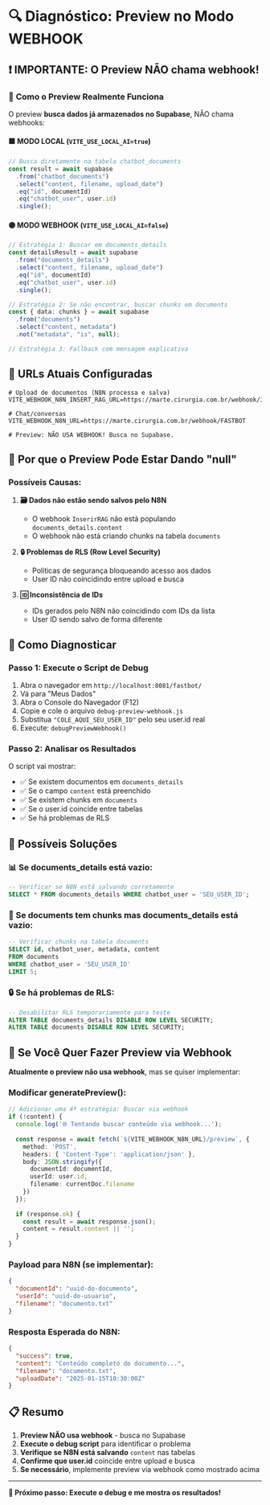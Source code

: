 # 🔍 Diagnóstico: Preview no Modo WEBHOOK

## ❗ **IMPORTANTE: O Preview NÃO chama webhook!**

### 🧠 **Como o Preview Realmente Funciona**

O preview **busca dados já armazenados no Supabase**, NÃO chama webhooks:

#### **🟩 MODO LOCAL** (`VITE_USE_LOCAL_AI=true`)

```typescript
// Busca diretamente na tabela chatbot_documents
const result = await supabase
  .from("chatbot_documents")
  .select("content, filename, upload_date")
  .eq("id", documentId)
  .eq("chatbot_user", user.id)
  .single();
```

#### **🟣 MODO WEBHOOK** (`VITE_USE_LOCAL_AI=false`)

```typescript
// Estratégia 1: Buscar em documents_details
const detailsResult = await supabase
  .from("documents_details")
  .select("content, filename, upload_date")
  .eq("id", documentId)
  .eq("chatbot_user", user.id)
  .single();

// Estratégia 2: Se não encontrar, buscar chunks em documents
const { data: chunks } = await supabase
  .from("documents")
  .select("content, metadata")
  .not("metadata", "is", null);

// Estratégia 3: Fallback com mensagem explicativa
```

## 🔄 **URLs Atuais Configuradas**

```properties
# Upload de documentos (N8N processa e salva)
VITE_WEBHOOK_N8N_INSERT_RAG_URL=https://marte.cirurgia.com.br/webhook/InserirRAG

# Chat/conversas
VITE_WEBHOOK_N8N_URL=https://marte.cirurgia.com.br/webhook/FASTBOT

# Preview: NÃO USA WEBHOOK! Busca no Supabase.
```

## 🚫 **Por que o Preview Pode Estar Dando "null"**

### **Possíveis Causas:**

1. **🗃️ Dados não estão sendo salvos pelo N8N**
   - O webhook `InserirRAG` não está populando `documents_details.content`
   - O webhook não está criando chunks na tabela `documents`

2. **🔒 Problemas de RLS (Row Level Security)**
   - Políticas de segurança bloqueando acesso aos dados
   - User ID não coincidindo entre upload e busca

3. **🆔 Inconsistência de IDs**
   - IDs gerados pelo N8N não coincidindo com IDs da lista
   - User ID sendo salvo de forma diferente

## 🧪 **Como Diagnosticar**

### **Passo 1: Execute o Script de Debug**

1. Abra o navegador em `http://localhost:8081/fastbot/`
2. Vá para "Meus Dados"
3. Abra o Console do Navegador (F12)
4. Copie e cole o arquivo `debug-preview-webhook.js`
5. Substitua `"COLE_AQUI_SEU_USER_ID"` pelo seu user.id real
6. Execute: `debugPreviewWebhook()`

### **Passo 2: Analisar os Resultados**

O script vai mostrar:

- ✅ Se existem documentos em `documents_details`
- ✅ Se o campo `content` está preenchido
- ✅ Se existem chunks em `documents`
- ✅ Se o user.id coincide entre tabelas
- ✅ Se há problemas de RLS

## 🔧 **Possíveis Soluções**

### **📊 Se documents_details está vazio:**

```sql
-- Verificar se N8N está salvando corretamente
SELECT * FROM documents_details WHERE chatbot_user = 'SEU_USER_ID';
```

### **🧩 Se documents tem chunks mas documents_details está vazio:**

```sql
-- Verificar chunks na tabela documents
SELECT id, chatbot_user, metadata, content 
FROM documents 
WHERE chatbot_user = 'SEU_USER_ID' 
LIMIT 5;
```

### **🔒 Se há problemas de RLS:**

```sql
-- Desabilitar RLS temporariamente para teste
ALTER TABLE documents_details DISABLE ROW LEVEL SECURITY;
ALTER TABLE documents DISABLE ROW LEVEL SECURITY;
```

## 🎯 **Se Você Quer Fazer Preview via Webhook**

**Atualmente o preview não usa webhook**, mas se quiser implementar:

### **Modificar generatePreview():**

```typescript
// Adicionar uma 4ª estratégia: Buscar via webhook
if (!content) {
  console.log('🌐 Tentando buscar conteúdo via webhook...');
  
  const response = await fetch(`${VITE_WEBHOOK_N8N_URL}/preview`, {
    method: 'POST',
    headers: { 'Content-Type': 'application/json' },
    body: JSON.stringify({
      documentId: documentId,
      userId: user.id,
      filename: currentDoc.filename
    })
  });
  
  if (response.ok) {
    const result = await response.json();
    content = result.content || '';
  }
}
```

### **Payload para N8N (se implementar):**

```json
{
  "documentId": "uuid-do-documento",
  "userId": "uuid-do-usuario", 
  "filename": "documento.txt"
}
```

### **Resposta Esperada do N8N:**

```json
{
  "success": true,
  "content": "Conteúdo completo do documento...",
  "filename": "documento.txt",
  "uploadDate": "2025-01-15T10:30:00Z"
}
```

## 📋 **Resumo**

1. **Preview NÃO usa webhook** - busca no Supabase
2. **Execute o debug script** para identificar o problema
3. **Verifique se N8N está salvando** `content` nas tabelas
4. **Confirme que user.id** coincide entre upload e busca
5. **Se necessário**, implemente preview via webhook como mostrado acima

---

**🎯 Próximo passo: Execute o debug e me mostra os resultados!**
